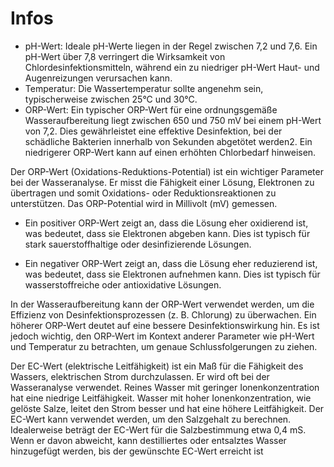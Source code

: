 # Infos

- pH-Wert: Ideale pH-Werte liegen in der Regel zwischen 7,2 und 7,6. Ein pH-Wert über 7,8 verringert die Wirksamkeit von Chlordesinfektionsmitteln, während ein zu niedriger pH-Wert Haut- und Augenreizungen verursachen kann.
- Temperatur: Die Wassertemperatur sollte angenehm sein, typischerweise zwischen 25°C und 30°C.
- ORP-Wert: Ein typischer ORP-Wert für eine ordnungsgemäße Wasseraufbereitung liegt zwischen 650 und 750 mV bei einem pH-Wert von 7,2. Dies gewährleistet eine effektive Desinfektion, bei der schädliche Bakterien innerhalb von Sekunden abgetötet werden2. Ein niedrigerer ORP-Wert kann auf einen erhöhten Chlorbedarf hinweisen.

Der ORP-Wert (Oxidations-Reduktions-Potential) ist ein wichtiger Parameter bei der Wasseranalyse. Er misst die Fähigkeit einer Lösung, Elektronen zu übertragen und somit Oxidations- oder Reduktionsreaktionen zu unterstützen. Das ORP-Potential wird in Millivolt (mV) gemessen.

- Ein positiver ORP-Wert zeigt an, dass die Lösung eher oxidierend ist, was bedeutet, dass sie Elektronen abgeben kann. Dies ist typisch für stark sauerstoffhaltige oder desinfizierende Lösungen.

- Ein negativer ORP-Wert zeigt an, dass die Lösung eher reduzierend ist, was bedeutet, dass sie Elektronen aufnehmen kann. Dies ist typisch für wasserstoffreiche oder antioxidative Lösungen.

In der Wasseraufbereitung kann der ORP-Wert verwendet werden, um die Effizienz von Desinfektionsprozessen (z. B. Chlorung) zu überwachen. Ein höherer ORP-Wert deutet auf eine bessere Desinfektionswirkung hin. Es ist jedoch wichtig, den ORP-Wert im Kontext anderer Parameter wie pH-Wert und Temperatur zu betrachten, um genaue Schlussfolgerungen zu ziehen.

Der EC-Wert (elektrische Leitfähigkeit) ist ein Maß für die Fähigkeit des Wassers, elektrischen Strom durchzulassen. Er wird oft bei der Wasseranalyse verwendet. Reines Wasser mit geringer Ionenkonzentration hat eine niedrige Leitfähigkeit. Wasser mit hoher Ionenkonzentration, wie gelöste Salze, leitet den Strom besser und hat eine höhere Leitfähigkeit. Der EC-Wert kann verwendet werden, um den Salzgehalt zu berechnen. Idealerweise beträgt der EC-Wert für die Salzbestimmung etwa 0,4 mS. Wenn er davon abweicht, kann destilliertes oder entsalztes Wasser hinzugefügt werden, bis der gewünschte EC-Wert erreicht ist
